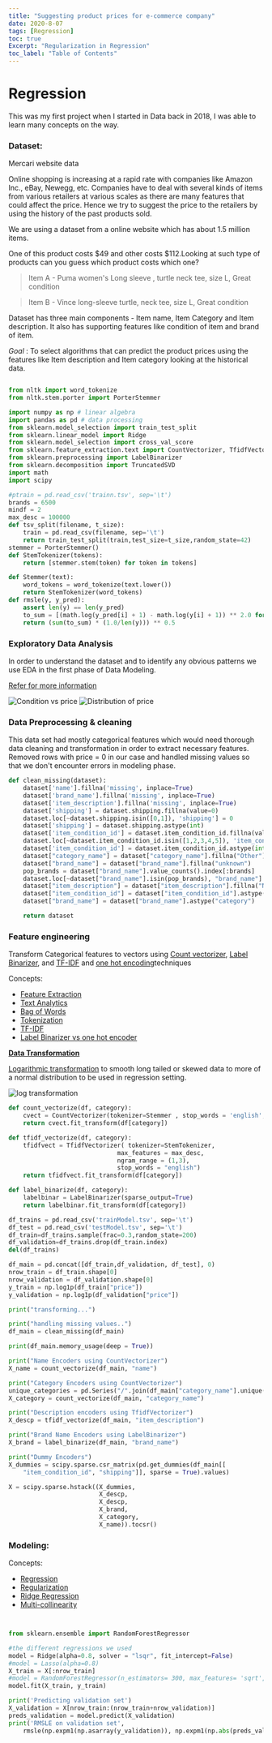 ```yaml
---
title: "Suggesting product prices for e-commerce company"
date: 2020-8-07
tags: [Regression]
toc: true
Excerpt: "Regularization in Regression"
toc_label: "Table of Contents"
---
```


# Regression

This was my first project when I started in Data back in 2018, I was able to learn many concepts on the way.

### Dataset:

Mercari website data

Online shopping is increasing at a rapid rate with companies like Amazon Inc., eBay, Newegg, etc.
Companies have to deal with several kinds of items from various retailers at various scales as there are many features that could affect the price. Hence we try to suggest the price to the retailers by using the history of the  past products sold.

We are using a dataset from a online website which has about 1.5 million items.

One of this product costs $49 and other costs $112.Looking at such type of products can you guess which product costs which one?

> Item A - Puma women's Long sleeve ,  turtle neck tee, size L, Great condition  

> Item B - Vince long-sleeve turtle, neck tee, size L, Great condition  

 Dataset has three main components - Item name, Item Category and Item description. It also has supporting features like condition of item and brand of item.

*Goal* : To select algorithms that  can predict the  product prices using the features like Item description and Item category looking at the historical data.


```python

from nltk import word_tokenize
from nltk.stem.porter import PorterStemmer

import numpy as np # linear algebra
import pandas as pd # data processing
from sklearn.model_selection import train_test_split
from sklearn.linear_model import Ridge
from sklearn.model_selection import cross_val_score
from sklearn.feature_extraction.text import CountVectorizer, TfidfVectorizer
from sklearn.preprocessing import LabelBinarizer
from sklearn.decomposition import TruncatedSVD
import math
import scipy

#ptrain = pd.read_csv('trainn.tsv', sep='\t')
brands = 6500
mindf = 2
max_desc = 100000
def tsv_split(filename, t_size):
	train = pd.read_csv(filename, sep='\t')
	return train_test_split(train,test_size=t_size,random_state=42)
stemmer = PorterStemmer()
def StemTokenizer(tokens):
	return [stemmer.stem(token) for token in tokens]

def Stemmer(text):
    word_tokens = word_tokenize(text.lower())
    return StemTokenizer(word_tokens)
def rmsle(y, y_pred):
    assert len(y) == len(y_pred)
    to_sum = [(math.log(y_pred[i] + 1) - math.log(y[i] + 1)) ** 2.0 for i,pred in enumerate(y_pred)]
    return (sum(to_sum) * (1.0/len(y))) ** 0.5
```

### Exploratory Data Analysis

In order to understand the dataset and to identify any obvious patterns we use EDA in the first phase of Data Modeling.

[Refer for more information](https://en.wikipedia.org/wiki/Exploratory_data_analysis)

<img src="{{ site.url }}{{ site.baseurl }}/images/eda.png" alt="Condition vs price">

<img src="{{ site.url }}{{ site.baseurl }}/images/reg.png" alt="Distribution of price">

### Data Preprocessing & cleaning

This data set had mostly categorical features which would need thorough data cleaning and transformation in order to extract necessary features. Removed rows with price = 0 in our case and handled missing values so that we don't encounter errors in modeling phase.


```python
def clean_missing(dataset):
    dataset['name'].fillna('missing', inplace=True)
    dataset['brand_name'].fillna('missing', inplace=True)
    dataset['item_description'].fillna('missing', inplace=True)
    dataset['shipping'] = dataset.shipping.fillna(value=0)
    dataset.loc[~dataset.shipping.isin([0,1]), 'shipping'] = 0
    dataset['shipping'] = dataset.shipping.astype(int)
    dataset['item_condition_id'] = dataset.item_condition_id.fillna(value=1)
    dataset.loc[~dataset.item_condition_id.isin([1,2,3,4,5]), 'item_condition_id'] = 1
    dataset['item_condition_id'] = dataset.item_condition_id.astype(int)
    dataset["category_name"] = dataset["category_name"].fillna("Other").astype("category")
    dataset["brand_name"] = dataset["brand_name"].fillna("unknown")
    pop_brands = dataset["brand_name"].value_counts().index[:brands]
    dataset.loc[~dataset["brand_name"].isin(pop_brands), "brand_name"] = "Other"
    dataset["item_description"] = dataset["item_description"].fillna("None")
    dataset["item_condition_id"] = dataset["item_condition_id"].astype("category")
    dataset["brand_name"] = dataset["brand_name"].astype("category")

    return dataset
```

### Feature engineering

Transform Categorical features to vectors using [Count vectorizer](https://scikit-learn.org/stable/modules/generated/sklearn.feature_extraction.text.CountVectorizer.html), [Label Binarizer](https://scikit-learn.org/stable/modules/generated/sklearn.preprocessing.LabelBinarizer.html), and [TF-IDF](https://scikit-learn.org/stable/modules/generated/sklearn.feature_extraction.text.TfidfVectorizer.html) and [one hot encoding](https://pandas.pydata.org/pandas-docs/stable/reference/api/pandas.get_dummies.html)techniques

Concepts:
- [Feature Extraction](http://scikit-learn.org/stable/modules/feature_extraction.html)
- [Text Analytics](http://scikit-learn.org/stable/tutorial/text_analytics/working_with_text_data.html)
- [Bag of Words](https://en.wikipedia.org/wiki/Bag-of-words_model)
- [Tokenization](https://en.wikipedia.org/wiki/Lexical_analysis#Tokenization)
- [TF-IDF](https://en.wikipedia.org/wiki/Tf%E2%80%93idf)
- [Label Binarizer vs one hot encoder](https://stackoverflow.com/questions/50473381/scikit-learns-labelbinarizer-vs-onehotencoder)

**[Data Transformation](https://en.wikipedia.org/wiki/Data_transformation_(statistics))**

[Logarithmic transformation](http://onlinestatbook.com/2/transformations/log.html) to smooth long tailed or skewed data to more of a normal distribution to be used in regression setting.

<img src="{{ site.url }}{{ site.baseurl }}/images/log.png" alt="log transformation">



```python
def count_vectorize(df, category):
	cvect = CountVectorizer(tokenizer=Stemmer , stop_words = 'english', min_df=mindf)
	return cvect.fit_transform(df[category])

def tfidf_vectorize(df, category):
	tfidfvect =	TfidfVectorizer( tokenizer=StemTokenizer,
							  max_features = max_desc,
                              ngram_range = (1,3),
                              stop_words = "english")
	return tfidfvect.fit_transform(df[category])

def label_binarize(df, category):
	labelbinar = LabelBinarizer(sparse_output=True)
	return labelbinar.fit_transform(df[category])

df_trains = pd.read_csv('trainModel.tsv', sep='\t')
df_test = pd.read_csv('testModel.tsv', sep='\t')
df_train=df_trains.sample(frac=0.3,random_state=200)
df_validation=df_trains.drop(df_train.index)
del(df_trains)

df_main = pd.concat([df_train,df_validation, df_test], 0)
nrow_train = df_train.shape[0]
nrow_validation = df_validation.shape[0]
y_train = np.log1p(df_train["price"])
y_validation = np.log1p(df_validation["price"])

print("transforming...")

print("handling missing values..")
df_main = clean_missing(df_main)

print(df_main.memory_usage(deep = True))

print("Name Encoders using CountVectorizer")
X_name = count_vectorize(df_main, "name")

print("Category Encoders using CountVectorizer")
unique_categories = pd.Series("/".join(df_main["category_name"].unique().astype("str")).split("/")).unique()
X_category = count_vectorize(df_main, "category_name")

print("Description encoders using TfidfVectorizer")
X_descp = tfidf_vectorize(df_main, "item_description")

print("Brand Name Encoders using LabelBinarizer")
X_brand = label_binarize(df_main, "brand_name")

print("Dummy Encoders")
X_dummies = scipy.sparse.csr_matrix(pd.get_dummies(df_main[[
    "item_condition_id", "shipping"]], sparse = True).values)

X = scipy.sparse.hstack((X_dummies,
                         X_descp,
                         X_descp,
                         X_brand,
                         X_category,
                         X_name)).tocsr()


```
### Modeling:

Concepts:
- [Regression]()
- [Regularization]()
- [Ridge Regression]()
- [Multi-collinearity]()

```python


from sklearn.ensemble import RandomForestRegressor

#the different regressions we used
model = Ridge(alpha=0.8, solver = "lsqr", fit_intercept=False)
#model = Lasso(alpha=0.8)
X_train = X[:nrow_train]
#model = RandomForestRegressor(n_estimators= 300, max_features= 'sqrt', n_jobs= -1, max_depth=16, min_samples_split=5, min_samples_leaf=5)
model.fit(X_train, y_train)

print('Predicting validation set')
X_validation = X[nrow_train:(nrow_train+nrow_validation)]
preds_validation = model.predict(X_validation)
print('RMSLE on validation set',
    rmsle(np.expm1(np.asarray(y_validation)), np.expm1(np.abs(preds_validation)) ))
```
